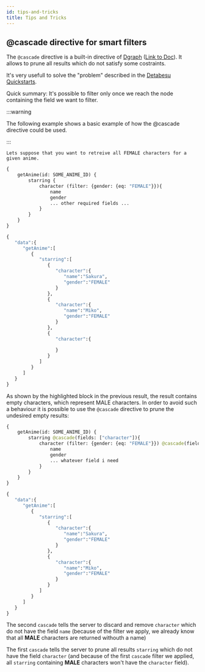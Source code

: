 ```yaml
---
id: tips-and-tricks
title: Tips and Tricks
---
```


## @cascade directive for smart filters
The `@cascade` directive is a built-in directive of [Dgraph](https://dgraph.io/) ([Link to Doc](https://dgraph.io/docs/graphql/queries/cascade)).
It allows to prune all results which do not satisfy some costraints.

It's very usefull to solve the "problem" described in the [Detabesu Quickstarts](/docs/detabesu/quickstarts#local-scope-lookup).

Quick summary:
It's possible to filter only once we reach the node containing the field we want to filter. 

:::warning

The following example shows a basic example of how the @cascade directive could be used.

:::

`Lets suppose that you want to retreive all FEMALE characters for a given anime.` 

```graphql title="Query"
{
    getAnime(id: SOME_ANIME_ID) {
        starring {
            character (filter: {gender: {eq: "FEMALE"}}){
                name
                gender
                ... other required fields ...
            }
        }
    }
}
```

```graphql title="Response" {19-21}
{
   "data":{
      "getAnime":[
         {
            "starring":[
               {
                  "character":{
                     "name":"Sakura",
                     "gender":"FEMALE"
                  }
               },
               {
                  "character":{
                     "name":"Miko",
                     "gender":"FEMALE"
                  }
               },
               {
                  "character":{
                     
                  }
               }
            ]
         }
      ]
   }
}
```

As shown by the highlighted block in the previous result, the result contains empty characters, which represent MALE characters. In order to avoid such a behaviour it is possible to use the `@cascade` directive to prune the undesired empty results:

```graphql title="Query with cascade"
{
    getAnime(id: SOME_ANIME_ID) {
        starring @cascade(fields: ["character"]){
            character (filter: {gender: {eq: "FEMALE"}}) @cascade(fields: ["name"]){
                name
                gender
                ... whatever field i need
            }
        }
    }
}
```

```graphql title="Response"
{
   "data":{
      "getAnime":[
         {
            "starring":[
               {
                  "character":{
                     "name":"Sakura",
                     "gender":"FEMALE"
                  }
               },
               {
                  "character":{
                     "name":"Miko",
                     "gender":"FEMALE"
                  }
               }
            ]
         }
      ]
   }
}
```

The second `cascade` tells the server to discard and remove `character` which do not have the field `name` (because of the filter we apply, we already know that all **MALE** characters are returned withouth a name)

The first `cascade` tells the server to prune all results `starring` which do not have the field `character` (and because of the first `cascade` filter we applied, all `starring` containing **MALE** characters won't have the `character` field).

